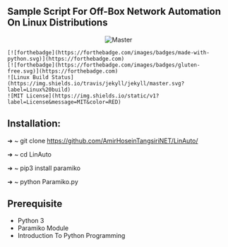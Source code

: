 ## Sample Script For Off-Box Network Automation On Linux Distributions

<p align="center">
  <img src="Img/Off-Box.gif" alt="Master">
</p>

    [![forthebadge](https://forthebadge.com/images/badges/made-with-python.svg)](https://forthebadge.com)
    [![forthebadge](https://forthebadge.com/images/badges/gluten-free.svg)](https://forthebadge.com)
    ![Linux Build Status](https://img.shields.io/travis/jekyll/jekyll/master.svg?label=Linux%20build)
    ![MIT License](https://img.shields.io/static/v1?label=License&message=MIT&color=RED)

## Installation:
➜  ~ git clone https://github.com/AmirHoseinTangsiriNET/LinAuto/

➜  ~ cd LinAuto

➜  ~ pip3 install paramiko

➜  ~ python Paramiko.py

## Prerequisite
* Python 3 
* Paramiko Module
* Introduction To Python Programming

